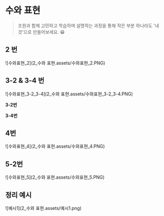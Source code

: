 # 수와 표현

> 조원과 함께 고민하고 학습하며 설명하는 과정을 통해 작은 부분 하나라도 '내 것'으로 만들어보세요. 😁



## 2 번

![수와표현_2](2_수와 표현.assets/수와표현_2.PNG)




## 3-2 & 3-4 번

![수와표현_3-2_3-4](2_수와 표현.assets/수와표현_3-2_3-4.PNG)

**3-2번**



**3-4번**



## 4번

![수와표현_4](2_수와 표현.assets/수와표현_4.PNG)






## 5-2번

![수와표현_5](2_수와 표현.assets/수와표현_5.PNG)





## 정리 예시

![예시1](2_수와 표현.assets/예시1.png)